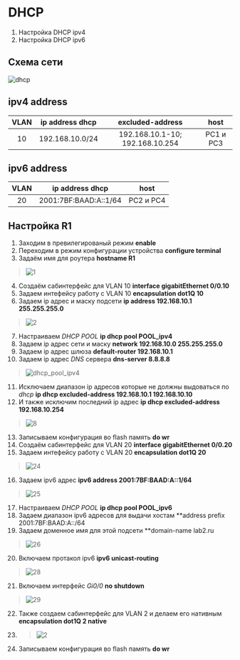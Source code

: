 # DHCP
  1. Настройка DHCP ipv4
  2. Настройка DHCP ipv6
  
  ## Схема сети
  
![dhcp](https://user-images.githubusercontent.com/112701413/192091532-16f77aea-a9df-43d8-b8a6-df5aedf01443.jpg)

  ## ipv4 address 
VLAN | ip address dhcp | excluded-address | host |
:----: | :----------: | :----: | :---: 
10 | 192.168.10.0/24 | 192.168.10.1-10; 192.168.10.254 | PC1 и PC3 

  ## ipv6 address 
VLAN | ip address dhcp | host |
:----: | :----------: | :----: |
20 | 2001:7BF:BAAD:A::1/64 | PC2 и PC4

## Настройка R1
1. Заходим в превилегированый режим **enable**
2. Переходим в режим конфигурации устройства **configure terminal**
3. Задаём имя для роутера **hostname R1**
>![1](https://user-images.githubusercontent.com/112701413/189698770-fa6f5f81-f215-4878-98aa-78ae22549d72.jpg)
4. Создаём сабинтерфейс для VLAN 10  **interface gigabitEthernet 0/0.10**
5. Задаем интефейсу работу с VLAN 10  **encapsulation dot1Q 10**
6. Задаем ip адрес и маску подсети  **ip address 192.168.10.1 255.255.255.0**
>![2](https://user-images.githubusercontent.com/112701413/189699752-132eb6bd-3e2d-4f52-ae22-88ab3d115c5e.jpg)
7. Настраиваем *DHCP POOL* **ip dhcp pool POOL_ipv4**
8. Задаем ip адрес сети и маску **network 192.168.10.0 255.255.255.0**
9. Задаем ip адрес шлюза **default-router 192.168.10.1**
10. Задаем ip адрес *DNS* сервера **dns-server 8.8.8.8**
>![dhcp_pool_ipv4](https://user-images.githubusercontent.com/112701413/192094611-638d45b0-2de5-4806-a7bf-f006a2444ec1.jpg)
11. Исключаем диапазон ip адресов которые не должны выдоваться по *dhcp* **ip dhcp excluded-address 192.168.10.1 192.168.10.10**
12. И также исключим последний ip адрес **ip dhcp excluded-address 192.168.10.254**
>![8](https://user-images.githubusercontent.com/112701413/192094228-cdf1a8b5-b15b-4879-b008-3a5891f01d95.jpg)
13. Записываем конфигурация во flash память **do wr**
14. Создаём сабинтерфейс для VLAN 20  **interface gigabitEthernet 0/0.20**
15. Задаем интефейсу работу с VLAN 20  **encapsulation dot1Q 20**
>![24](https://user-images.githubusercontent.com/112701413/192095198-c101d278-0de9-4c27-8d54-d38fb1652613.jpg)
16. Задаем ipv6 адрес **ipv6 address 2001:7BF:BAAD:A::1/64**
>![25](https://user-images.githubusercontent.com/112701413/192095154-e990653f-a74d-4539-be95-e2d6c3bdc852.jpg)
17. Настраиваем *DHCP POOL* **ip dhcp pool POOL_ipv6**
18. Задаем диапазон ipv6 адресов для выдачи хостам **address prefix 2001:7BF:BAAD:A::/64
19. Задаем доменное имя для этой подсети **domain-name lab2.ru
>![26](https://user-images.githubusercontent.com/112701413/192095896-b27b8b13-99c9-4020-a445-508baec80b22.jpg)
20. Включаем протакол ipv6 **ipv6 unicast-routing**
>![28](https://user-images.githubusercontent.com/112701413/192096700-1b6d2838-bb7a-431f-9569-de0b7f573ebd.jpg)
21. Включаем интерфейс *Gi0/0* **no shutdown**
>![29](https://user-images.githubusercontent.com/112701413/192096695-912ee851-117b-4e97-a986-ea327bf816e3.jpg)
22. Также создаем сабинтерфейс для VLAN 2 и делаем его нативным **encapsulation dot1Q 2 native**
23. >![2](https://user-images.githubusercontent.com/112701413/192096835-d5025c26-10a9-4c75-ab2c-1ccb102d3da3.jpg)
24. Записываем конфигурация во flash память **do wr**
